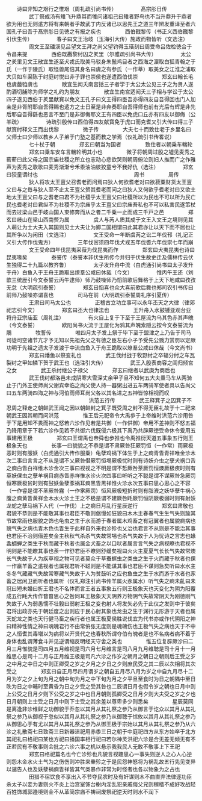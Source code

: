 <!-- { "loadSidebar": true } -->
　　诗曰非知之艰行之惟艰（周礼疏引尚书传）
　　
　　髙宗肜日传
　　
　　武丁祭成汤有雉飞升鼎耳而雊问诸祖己曰雉者野鸟也不当升鼎升于鼎者欲为用也无则逺方将有来朝者乎故武丁内反诸已以思先王之道三年辫发重译至者六国孔子曰吾于髙宗肜日见徳之有报之疾也
　　
　　西伯戡黎传（书正义西伯戡黎引伏生传）
　　
　　春子曰文王治岐（玉海引大传）施政而物皆听（文选注）
　　
　　周文王至磻溪见吕望文王拜之尚父望钓得玉璜刻曰周受命吕佐检徳合于令昌来提
　　
　　西伯既戡黎纣囚之羑里（尔雅疏引尚书大传）
　　
　　太公之羑里见文王散宜生遂至犬戎氏取美马驳身朱鬛鸡目者之西海之濵取白狐青翰之于氏（一作于陵氏）取怪兽尾倍其身名曰虞之有参氏（一作莘）取美女之江淮之浦取大贝如车渠陈于纣庭纣悦曰非子罪也崇侯也遂遣西伯伐崇
　　
　　郑玄曰翰长毛也虞葢驺虞也
　　
　　散宜生闳夭南宫括三子者学于太公太公见三子之为贤人遂酌酒切脯除为师学之礼约为朋友
　　
　　散宜生南宫适闳夭三子相与学讼于太公四子遂见西伯于羑里献寳以免文王孔子曰文王得四臣吾亦得四友自吾得回也门人加亲是非胥附耶自吾得赐也逺方之士日至是非奔奏耶自吾得师也前有光后有辉是非先后耶自吾得繇也恶言不至门是非御侮耶文王有四臣以免虎口丘亦有四友以御侮（公羊疏）
　　
　　诗疏引殷传曰西伯得四友献寳免于虎口而克耆又引大传曰得三子献寳纣释文王而出伐黎
　　
　　微子传
　　
　　大夫七十而致仕老于乡里名曰父师士曰少师以教乡人子弟于门塾之基而教之学焉（仪礼疏引书传畧说）
　　
　　七十杖于朝
　　
　　郑玄曰朝当为国者
　　
　　致仕者以朝乗车輲轮
　　
　　郑玄曰乗车安车言輲轮明其小也
　　
　　微子将朝周过殷之墟见麦秀之蔪蔪曰此父母之国宗庙社稷之所立也志动心悲欲哭则朝周俯泣则妇人推而广之作雅声为麦秀之歌歌曰麦秀渐渐兮禾黍油油彼狡童兮不我好仇（选注）
　　
　　郑玄曰狡童谓纣也
　　 
　　
　　 
　　 
　　
　　 
　　
　　周书
　　
　　周传
　　
　　狄人将攻太王亶父召耆老而问焉曰狄人何欲耆老对曰欲菽粟财货太王亶父曰与之毎与狄人至不止太王亶父赘其耆老而问之曰狄人又何欲乎耆老对曰又欲土地太王亶父曰与之耆老曰君不为社稷乎太王亶父曰社稷所以为民也不可以所为民亡民也耆老对曰君纵不为社稷不为宗庙乎太王亶父曰宗庙吾私也不可以私害民遂策杖而去过梁山邑于岐山国人束修奔而从之者二千乗一止而成三千戸之邑
　　
　　郑玄曰岐山在梁山西南赘为属
　　
　　虞人与芮人质其成于文王入文王之境则见其人萌让为士大夫入其国则见士大夫让为卿二国相谓曰此其君亦让以天下而不居也让其所争以为闲田（文选注）
　　
　　文王受命一年断虞芮之讼二年伐邗（礼记正义引大传作伐鬼方）
　　
　　三年伐宻须四年伐犬戎五年伐耆六年伐崇七年而崩
　　
　　文王受命四年伐昆夷采薇为伐昆夷而作
　　
　　郑玄曰犬夷昆夷也诗曰昆夷喙矣
　　
　　泰誓传（泰誓本非伏生所传今并归于伏生故史迁及儒林传云伏生独得二十九篇以教齐鲁）
　　
　　太子发升舟中流（白虎通引尚书曰太子发升于舟）白鱼入于王舟王跪取出燎羣公咸曰休哉（今文）
　　
　　惟丙午王还（刘歆三统歴引今文泰誓云丙午逮师）师乃鼓噪师乃慆前歌后舞格于上天下地咸曰孜孜无怠（大明疏引泰誓）
　　
　　郑玄曰慆喜也众大喜前歌后舞也郑司农引书传曰前师乃鼔噪亦谓喜也
　　
　　司马在前（大明疏引泰誓周礼序引夏传）
　　
　　王肃曰司马太公也
　　
　　正稽古立功立事可以永年丕天之大律（律郊祀志引今文）
　　
　　郑玄曰丕大也律法也
　　
　　王升舟入水鼓锺亚观台亚将舟亚宗庙亚（周礼注）
　　
　　有火自上复于下至于王屋流为乌其色赤其声魄（今文泰誓）
　　
　　欧阳尚书火流于王屋化为鸦其声魄索隠云按今文泰誓流为鵰
　　
　　牧誓传
　　
　　唯四月太子发上祭于毕下至于盟津之上乃告于司马司徒司空诸节亢才予无知以先祖先父之有徳之臣左右小子予受先公戮力赏罚以定厥功明于先祖之遗太子发渡于中流白鱼入于舟王跪取以燎羣公咸曰休哉（今文尚书）
　　
　　郑玄曰燔鱼以祭变礼也
　　
　　武王伐纣战于牧野纣之卒辐分纣之车瓦裂纣之甲如鳞下贺于武王也（选注引大传）
　　
　　武王入殷表商容之闾归倾宫之女
　　
　　武王杀纣继公子禄父
　　
　　郑玄曰继者以武庚为商后也
　　
　　武王伐纣都洛邑未成阴寒大雪深丈余甲子旦不知何五大夫乗马车从两骑止于门外王使师尚父谢宾幸临之尚父使人持一器粥出进五车两骑军使者具以告尚父曰五车两骑四海之神与河伯雨师耳尚父各以其名进之五神皆惊相视而叹
　　 
　　
　　 
　　 
　　 
　　
　　洪范五行传
　　
　　武王释箕子之囚箕子不忍周之释走之朝鲜武王闻之因以朝鲜封之箕子既受周之封不得无臣礼故于十二祀来朝武王因其朝而问洪范
　　
　　惟王后元祀帝令大禹歩于上帝维时洪范六沴用咎于下是用知不畏而神之怒若六沴作见若是共御（一作供御）帝用不差神则不怒五福乃降用章于下若六沴作见若不共御六伐既侵六极其下禹乃共辟厥徳受命休令爰用五事建用王极
　　
　　郑玄曰王谓禹也帝舜也歩推也令禹推衍天道五事象五行则王极象天也
　　
　　长事一曰貌貌之不恭是谓不肃厥咎狂厥罚恒（一作常）雨厥极恶时则有服妖（白虎通引大传作服乗）龟孽鸡祸下体生于上之痾青眚青祥唯金沴木次二事曰言言之不从是谓不乂厥咎僣厥罚恒埸厥极忧时则有诗妖介虫之孽犬祸口舌之痾白眚白祥维木沴金次三事曰视视之不明是谓不悊厥咎荼厥罚恒燠厥极疾时则有草妖倮虫之孽羊祸目痾赤眚赤祥惟水沴火次四事曰听听之不聪是谓不谋厥咎急厥罚恒寒厥极贫时则有鼔妖鱼孽豕祸耳痾黑眚黑祥惟火沴水次五事曰思心思心之不容（一作睿是谓不圣厥咎霿（一作雺厥罚）恒风厥极短折时则有脂液之妖华孽牛祸心腹之痾黄眚黄祥金木水火沴土王之不极是谓不建厥咎眊厥罚恒阴厥极弱时则有射妖龙蛇之孽马祸下人代（一作伐）上之痾日月乱行星辰逆行
　　
　　郑玄曰肃敬也君貌不恭则是不能敬其事也君臣不敬则倨慢如狂貌曰木木主春春气生生气失则踰其节故常雨也服貌之饰也龟虫之生于水而游于春者属木鸡畜之有冠翼者也属貌痾病也貌气失之病也青木色也眚生于此祥自外来也沴殄也乂治也君言不从则是不能治其事也君臣不治则僣差矣金主秋秋气杀杀气失故常埸也杀气失故于人为忧诗之言志也蝝螽蜩蝉之类生于秋而藏于秋者也属金犬畜之以口吠者属言言气失之病视瞭也君视不明则是不能瞭其事也荼一作舒君臣不瞭则舒缓矣视曰火火主夏夏气长长气失故常燠长气失故于人为疾草视之物可见者莫众于草蚕螟虫之类虫之生于火而藏于秋者也倮一作蠃羊畜之逺视者也属视君听不聪则是不能谋其事也君臣不谋则急矣听曰水水主冬冬气藏藏气失故常寒藏气失故于人为贫鼓听之应也鱼虫之生于水而游于水者也豕畜之居闲卫而听者也属听（仪礼郑注引尚书传羊属火豕属水）听气失之痾未齓曰未冠曰短未婚曰折王君也不名体而言王者五事象五行则王极象天也天变化为阴为阳覆成五行眊大传作瞀瞀思心之咎同耳王极象天天阴养万物阴气失故常阴天为刚徳刚气失故于人为弱愚懦不壮毅曰弱射王极之变也射人将发矢必先于此仪之发则中于彼矣君将出政亦先于朝廷度之出则应于民心射其象也龙虫之生于渊行无形游于天者也属天蛇龙之类也天行健马畜之疾行者也属王极夏侯胜说伐宜为代书亦或作代阴阳之神曰精神性情之神曰魂魄君行不由常侜张无度则是魂魄伤也王极气失之病也天于不中之人恒耆其毒増以为病将以开贤代之也春秋所谓夺伯有魄者是也不名病者病不着于身体也乱谓薄食斗并见逆谓缩反明经天守舍之类也
　　
　　惟五位复辟厥沴曰二月三月惟貌是司四月五月维视是司六月七月维言是司八月九月维聴是司十月十一月维思心是司十二月与正月维王极是司凡六沴之作岁之朝月之朝日之朝则后王受之岁之中月之中日之中则正卿受之岁之夕月之夕日之夕则庶民受之其二辰以次相将其次受之
　　
　　郑玄曰自正月尽四月谓岁之朝自五月尽八月为岁之中自九月尽十二月为岁之夕上旬为月之朝中旬为月之中下旬为月之夕平旦至食时为日之朝隅中至日昳为日之中晡时至黄昏为日之夕受之受其咎也二辰谓日月也假令岁之朝也日月中则上公受之日月夕则下公受之岁之中也日月朝则孤卿受之日月夕则大夫受之岁之夕也日月朝则上士受之日月中则下士受之其余差以尊卑多少则悉矣
　　
　　星辰莫同是离逢非沴维鲜之功御貌于乔忽以其月从其礼祭之参乃从御言于讫众以其月从其礼祭之参乃从御视于忽似以其月从其礼祭之参乃从御聴于怵攸以其月从其礼祭之参乃从御思心于有尤以其月从其礼祭之参乃从御王极于宗始以其月从其礼祭之参乃从六沴之礼散斋七日致斋三日新器洁祀用赤黍三日之朝于中庭祀四方从东方始卒于北方其祀礼曰格祀曰某也方祀曰播国率相行祀曰若尔神灵洪祀六沴是合无差无倾无有不正若民有不敬事则会批之六沴六事之机以悬示我我民人无敢不敬事上下王祀
　　
　　郑玄曰格祀篇名也今亡沴殄也凡貌言视聴思心一事失则逆人之心人心逆则怨木金水火土气为之伤伤则冲胜来乗殄之于是民怨神怒将为祸乱故五行先见变异以谴告人也及妖孽祸痾眚祥皆其气类暴作非常为时怪者也各以物象为之占也
　　
　　田猎不宿饮食不享出入不节夺民农时及有奸谋则木不曲直弃法律逐功臣杀太子以妾为妻则火不炎上治宫室饰台榭内淫乱犯亲戚侮父兄则稼穑不成好攻战轻百姓饰城郭邉境则金不从革简宗庙不祷祠废祭祀逆天时则水不润下
　　

